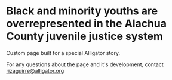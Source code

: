 # Black and minority youths are overrepresented in the Alachua County juvenile justice system

Custom page built for a special Alligator story.

For any questions about the page and it's development, contact [rizaguirre@alligator.org](mailto:rizaguirre@alligator.org)
